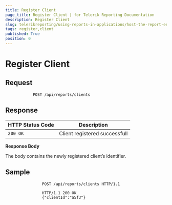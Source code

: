 ```yaml
---
title: Register Client
page_title: Register Client | for Telerik Reporting Documentation
description: Register Client
slug: telerikreporting/using-reports-in-applications/host-the-report-engine-remotely/telerik-reporting-rest-services/rest-api-reference/clients-api/register-client
tags: register,client
published: True
position: 0
---
```


# Register Client



## Request

	
````
            POST /api/reports/clients
````



## Response


| HTTP Status Code | Description |
| ------ | ------ |
|`200 OK`|Client registered successfull|




__Response Body__ 

The body contains the newly registered client’s identifier.         

## Sample

	
````
                POST /api/reports/clients HTTP/1.1
````
````
                HTTP/1.1 200 OK
                {"clientId":"a5f3"}
````


